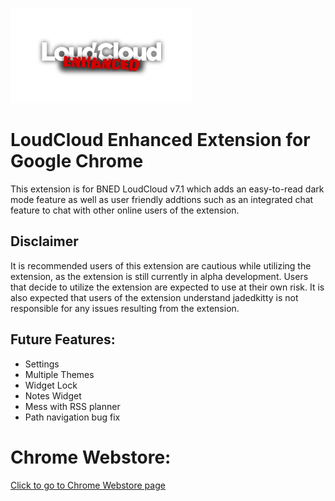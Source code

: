 ![logo](https://github.com/jadedkitty/LoudCloud-Enhanced-Extension/blob/master/logo.png)

# LoudCloud Enhanced Extension for Google Chrome
This extension is for BNED LoudCloud v7.1 which adds an easy-to-read dark mode feature as well as user friendly addtions such as an integrated chat feature to chat with other online users of the extension.

## Disclaimer
It is recommended users of this extension are cautious while utilizing the extension, as the extension is still currently in alpha development. Users that decide to utilize the extension are expected to use at their own risk. It is also expected that users of the extension understand jadedkitty is not responsible for any issues resulting from the extension.


## Future Features:
 - Settings
 - Multiple Themes
 - Widget Lock
 - Notes Widget
 - Mess with RSS planner
 - Path navigation bug fix

# Chrome Webstore:
[Click to go to Chrome Webstore page](https://chrome.google.com/webstore/detail/loudcloud-enhanced/agmdpbckjjdnghbldagoiaaokcefkbmb)
